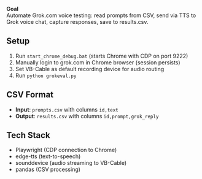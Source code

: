 **Goal**  
Automate Grok.com voice testing: read prompts from CSV, send via TTS to Grok voice chat, capture responses, save to results.csv.

## Setup
1. Run `start_chrome_debug.bat` (starts Chrome with CDP on port 9222)
2. Manually login to grok.com in Chrome browser (session persists)
3. Set VB-Cable as default recording device for audio routing
4. Run `python grokeval.py`

## CSV Format
- **Input**: `prompts.csv` with columns `id,text`
- **Output**: `results.csv` with columns `id,prompt,grok_reply`

## Tech Stack
- Playwright (CDP connection to Chrome)
- edge-tts (text-to-speech)
- sounddevice (audio streaming to VB-Cable)
- pandas (CSV processing)